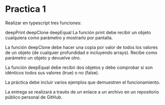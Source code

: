 # Practica 1

Realizar en typescript tres funciones:

deepPrint
deepClone
deepEqual
La función print debe recibir un objeto cualquiera como parámetro y mostrarlo por pantalla.

La función deepClone debe hacer una copia por valor de todos los valores de un objeto (de cualquier profundidad e incluyendo arrays). Recibe como parámetro un objeto y devuelve otro.

La función deepEqual debe recibir dos objetos y debe comprobar si son idénticos todos sus valores (true) o no (false).

La práctica debe incluir varios ejemplos que demuestren el funcionamiento.

La entrega se realizará a través de un enlace a un archivo en un repositorio público personal de GitHub.
